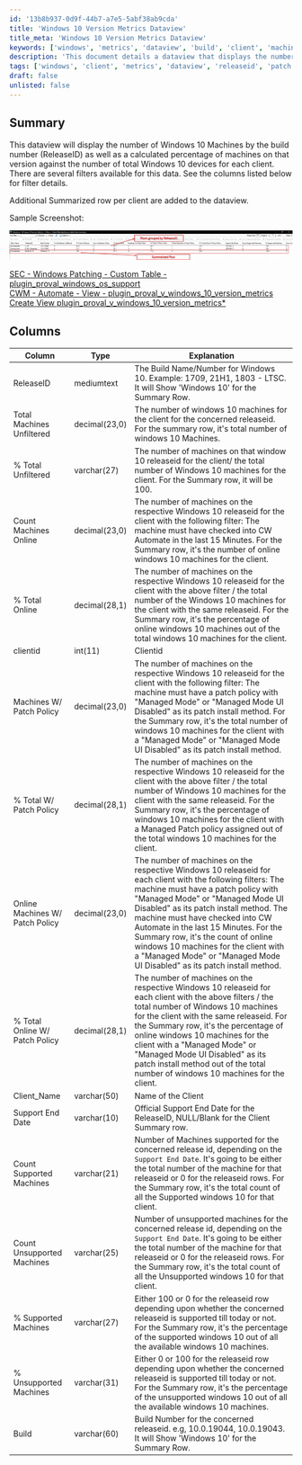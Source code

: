 ```yaml
---
id: '13b8b937-0d9f-44b7-a7e5-5abf38ab9cda'
title: 'Windows 10 Version Metrics Dataview'
title_meta: 'Windows 10 Version Metrics Dataview'
keywords: ['windows', 'metrics', 'dataview', 'build', 'client', 'machines', 'releaseid', 'patch']
description: 'This document details a dataview that displays the number of Windows 10 machines by their build number, including calculated percentages of each version against the total number of Windows 10 devices for each client. It includes various filters and a summary row for each client.'
tags: ['windows', 'client', 'metrics', 'dataview', 'releaseid', 'patch']
draft: false
unlisted: false
---
```

## Summary

This dataview will display the number of Windows 10 Machines by the build number (ReleaseID) as well as a calculated percentage of machines on that version against the number of total Windows 10 devices for each client. There are several filters available for this data. See the columns listed below for filter details.

Additional Summarized row per client are added to the dataview.

Sample Screenshot:

![Sample Screenshot](../../../static/img/Windows-10-Version-Metrics-+-Filters-+-Client-Filters/image_1.png)

[SEC - Windows Patching - Custom Table - plugin_proval_windows_os_support](https://proval.itglue.com/DOC-5078775-7780690)  
[CWM - Automate - View - plugin_proval_v_windows_10_version_metrics](https://proval.itglue.com/DOC-5078775-9373661)  
[Create View plugin_proval_v_windows_10_version_metrics*](https://proval.itglue.com/DOC-5078775-10101234)

## Columns

| Column                           | Type            | Explanation                                                                                                                                                                                                 |
|----------------------------------|-----------------|-------------------------------------------------------------------------------------------------------------------------------------------------------------------------------------------------------------|
| ReleaseID                        | mediumtext      | The Build Name/Number for Windows 10. Example: 1709, 21H1, 1803 - LTSC. It will Show 'Windows 10' for the Summary Row.                                                                                   |
| Total Machines Unfiltered        | decimal(23,0)   | The number of windows 10 machines for the client for the concerned releaseid. For the summary row, it's total number of windows 10 Machines.                                                               |
| % Total Unfiltered               | varchar(27)     | The number of machines on that window 10 releaseid for the client/ the total number of Windows 10 machines for the client. For the Summary row, it will be 100.                                          |
| Count Machines Online            | decimal(23,0)   | The number of machines on the respective Windows 10 releaseid for the client with the following filter: The machine must have checked into CW Automate in the last 15 Minutes. For the Summary row, it's the number of online windows 10 machines for the client. |
| % Total Online                   | decimal(28,1)   | The number of machines on the respective Windows 10 releaseid for the client with the above filter / the total number of the Windows 10 machines for the client with the same releaseid. For the Summary row, it's the percentage of online windows 10 machines out of the total windows 10 machines for the client. |
| clientid                         | int(11)         | Clientid                                                                                                                                                                                                      |
| Machines W/ Patch Policy         | decimal(23,0)   | The number of machines on the respective Windows 10 releaseid for the client with the following filter: The machine must have a patch policy with "Managed Mode" or "Managed Mode UI Disabled" as its patch install method. For the Summary row, it's the total number of windows 10 machines for the client with a "Managed Mode" or "Managed Mode UI Disabled" as its patch install method. |
| % Total W/ Patch Policy          | decimal(28,1)   | The number of machines on the respective Windows 10 releaseid for the client with the above filter / the total number of Windows 10 machines for the client with the same releaseid. For the Summary row, it's the percentage of windows 10 machines for the client with a Managed Patch policy assigned out of the total windows 10 machines for the client. |
| Online Machines W/ Patch Policy   | decimal(23,0)   | The number of machines on the respective Windows 10 releaseid for each client with the following filters: The machine must have a patch policy with "Managed Mode" or "Managed Mode UI Disabled" as its patch install method. The machine must have checked into CW Automate in the last 15 Minutes. For the Summary row, it's the count of online windows 10 machines for the client with a "Managed Mode" or "Managed Mode UI Disabled" as its patch install method. |
| % Total Online W/ Patch Policy   | decimal(28,1)   | The number of machines on the respective Windows 10 releaseid for each client with the above filters / the total number of Windows 10 machines for the client with the same releaseid. For the Summary row, it's the percentage of online windows 10 machines for the client with a "Managed Mode" or "Managed Mode UI Disabled" as its patch install method out of the total number of windows 10 machines for the client. |
| Client_Name                      | varchar(50)     | Name of the Client                                                                                                                                                                                           |
| Support End Date                 | varchar(10)     | Official Support End Date for the ReleaseID, NULL/Blank for the Client Summary row.                                                                                                                      |
| Count Supported Machines          | varchar(21)     | Number of Machines supported for the concerned release id, depending on the `Support End Date`. It's going to be either the total number of the machine for that releaseid or 0 for the releaseid rows. For the Summary row, it's the total count of all the Supported windows 10 for that client. |
| Count Unsupported Machines        | varchar(25)     | Number of unsupported machines for the concerned release id, depending on the `Support End Date`. It's going to be either the total number of the machine for that releaseid or 0 for the releaseid rows. For the Summary row, it's the total count of all the Unsupported windows 10 for that client. |
| % Supported Machines              | varchar(27)     | Either 100 or 0 for the releaseid row depending upon whether the concerned releaseid is supported till today or not. For the Summary row, it's the percentage of the supported windows 10 out of all the available windows 10 machines. |
| % Unsupported Machines            | varchar(31)     | Either 0 or 100 for the releaseid row depending upon whether the concerned releaseid is supported till today or not. For the Summary row, it's the percentage of the unsupported windows 10 out of all the available windows 10 machines. |
| Build                             | varchar(60)     | Build Number for the concerned releaseid. e.g, 10.0.19044, 10.0.19043. It will Show 'Windows 10' for the Summary Row.                                                                                     |






